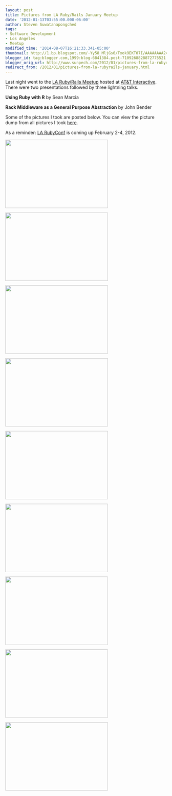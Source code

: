 ```yaml
---
layout: post
title: Pictures from LA Ruby/Rails January Meetup
date: '2012-01-13T03:55:00.000-06:00'
author: Steven Suwatanapongched
tags:
- Software Development
- Los Angeles
- Meetup
modified_time: '2014-08-07T16:21:33.341-05:00'
thumbnail: http://1.bp.blogspot.com/-Yy58_MljGs0/Txok9EKT07I/AAAAAAAA24Q/0cJ6sUCHgMg/s600/2012-01-12+at+19-36-24.jpg
blogger_id: tag:blogger.com,1999:blog-6841384.post-7109268828872775521
blogger_orig_url: http://www.sunpech.com/2012/01/pictures-from-la-rubyrails-january.html
redirect_from: /2012/01/pictures-from-la-rubyrails-january.html
---
```


Last night went to the <a href="http://www.meetup.com/laruby/events/40600702/">LA Ruby/Rails Meetup</a> hosted at <a href="http://www.attinteractive.com/">AT&amp;T Interactive</a>. There were two presentations followed by three lightning talks.

<b>Using Ruby with R</b> by Sean Marcia

<b>Rack Middleware as a General Purpose Abstraction</b> by John Bender

Some of the pictures I took are posted below. You can view the picture dump from all pictures I took <a href="https://picasaweb.google.com/sunpech/2012Meetups?authuser=0&amp;feat=directlink">here</a>.

As a reminder: <a href="http://www.larubyconf.com/">LA RubyConf</a> is coming up February 2-4, 2012.

<a href="http://1.bp.blogspot.com/-Yy58_MljGs0/Txok9EKT07I/AAAAAAAA24Q/0cJ6sUCHgMg/s1600/2012-01-12+at+19-36-24.jpg"><img border="0" height="213" src="http://1.bp.blogspot.com/-Yy58_MljGs0/Txok9EKT07I/AAAAAAAA24Q/0cJ6sUCHgMg/s320/2012-01-12+at+19-36-24.jpg" width="320" /></a>

<a href="http://4.bp.blogspot.com/-b7NUTneaVwE/Txok-QtxLkI/AAAAAAAA27A/iVP1_JILtYo/s1600/2012-01-12+at+19-39-07.jpg"><img border="0" height="213" src="http://4.bp.blogspot.com/-b7NUTneaVwE/Txok-QtxLkI/AAAAAAAA27A/iVP1_JILtYo/s320/2012-01-12+at+19-39-07.jpg" width="320" /></a>

<a href="http://1.bp.blogspot.com/-ziBTqAzVbaY/TxolAv07zTI/AAAAAAAA244/9Ov8uScv2_Q/s1600/2012-01-12+at+19-40-01.jpg"><img border="0" height="213" src="http://1.bp.blogspot.com/-ziBTqAzVbaY/TxolAv07zTI/AAAAAAAA244/9Ov8uScv2_Q/s320/2012-01-12+at+19-40-01.jpg" width="320" /></a>

<a href="http://3.bp.blogspot.com/-C2iOKLHtq3E/Txok_2O6A1I/AAAAAAAA24w/ymaLQN4Sfdk/s1600/2012-01-12+at+19-39-48.jpg"><img border="0" height="213" src="http://3.bp.blogspot.com/-C2iOKLHtq3E/Txok_2O6A1I/AAAAAAAA24w/ymaLQN4Sfdk/s320/2012-01-12+at+19-39-48.jpg" width="320" /></a>

<a href="http://4.bp.blogspot.com/-RYGmIrnSHrE/TxolCKwWt2I/AAAAAAAA27Q/LgQ1tmAIObw/s1600/2012-01-12+at+19-58-26.jpg"><img border="0" height="213" src="http://4.bp.blogspot.com/-RYGmIrnSHrE/TxolCKwWt2I/AAAAAAAA27Q/LgQ1tmAIObw/s320/2012-01-12+at+19-58-26.jpg" width="320" /></a>

<a href="http://3.bp.blogspot.com/-NEXHgRuKNFI/TxolCu6U0NI/AAAAAAAA28E/jh2e5ZUYXSE/s1600/2012-01-12+at+20-00-52.jpg"><img border="0" height="213" src="http://3.bp.blogspot.com/-NEXHgRuKNFI/TxolCu6U0NI/AAAAAAAA28E/jh2e5ZUYXSE/s320/2012-01-12+at+20-00-52.jpg" width="320" /></a>

<a href="http://3.bp.blogspot.com/-MVKvBYcwsNk/TxolGQe1YTI/AAAAAAAA26Q/zebjnHvV2sw/s1600/2012-01-12+at+20-38-54.jpg"><img border="0" height="213" src="http://3.bp.blogspot.com/-MVKvBYcwsNk/TxolGQe1YTI/AAAAAAAA26Q/zebjnHvV2sw/s320/2012-01-12+at+20-38-54.jpg" width="320" /></a>

<a href="http://3.bp.blogspot.com/-eDtNjfmCO84/TxolG--_CYI/AAAAAAAA26Y/kToEKE9SxY8/s1600/2012-01-12+at+20-49-37.jpg"><img border="0" height="213" src="http://3.bp.blogspot.com/-eDtNjfmCO84/TxolG--_CYI/AAAAAAAA26Y/kToEKE9SxY8/s320/2012-01-12+at+20-49-37.jpg" width="320" /></a>

<a href="http://3.bp.blogspot.com/-ln-yY7hukh0/TxolI1wDcPI/AAAAAAAA264/urUwj2bqBmk/s1600/2012-01-12+at+20-59-24.jpg"><img border="0" height="213" src="http://3.bp.blogspot.com/-ln-yY7hukh0/TxolI1wDcPI/AAAAAAAA264/urUwj2bqBmk/s320/2012-01-12+at+20-59-24.jpg" width="320" /></a>

